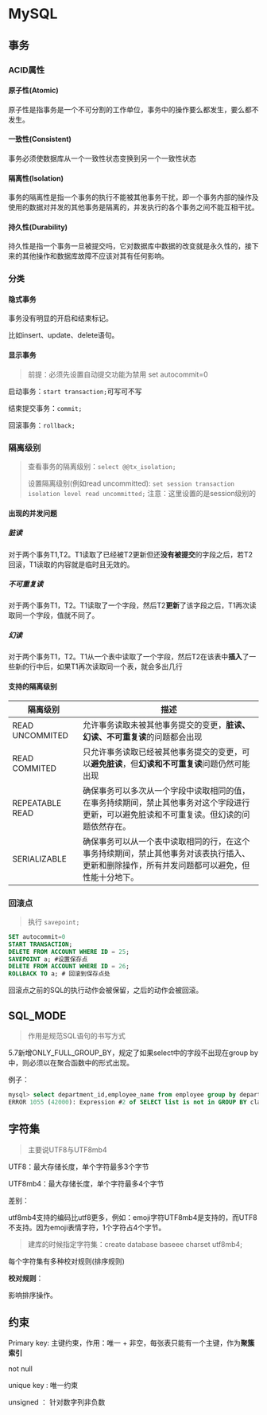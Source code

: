 # MySQL



## 事务

### ACID属性

#### 原子性(Atomic)

原子性是指事务是一个不可分割的工作单位，事务中的操作要么都发生，要么都不发生。

#### 一致性(Consistent)

事务必须使数据库从一个一致性状态变换到另一个一致性状态

#### 隔离性(Isolation)

事务的隔离性是指一个事务的执行不能被其他事务干扰，即一个事务内部的操作及使用的数据对并发的其他事务是隔离的，并发执行的各个事务之间不能互相干扰。

#### 持久性(Durability)

持久性是指一个事务一旦被提交吗，它对数据库中数据的改变就是永久性的，接下来的其他操作和数据库故障不应该对其有任何影响。

### 分类

#### 隐式事务

事务没有明显的开启和结束标记。  

比如insert、update、delete语句。  

#### 显示事务

> 前提：必须先设置自动提交功能为禁用 set autocommit=0

启动事务：`start transaction;`可写可不写  

结束提交事务：`commit;`  

回滚事务：`rollback;`

### 隔离级别

> 查看事务的隔离级别：`select @@tx_isolation;`
>
> 设置隔离级别(例如read uncommitted): `set session transaction isolation level read uncommitted;`  注意：这里设置的是session级别的

#### 出现的并发问题

##### 脏读

对于两个事务T1,T2。T1读取了已经被T2更新但还**没有被提交**的字段之后，若T2回滚，T1读取的内容就是临时且无效的。

##### 不可重复读

对于两个事务T1，T2。T1读取了一个字段，然后T2**更新**了该字段之后，T1再次读取同一个字段，值就不同了。

##### 幻读

对于两个事务T1，T2。T1从一个表中读取了一个字段，然后T2在该表中**插入**了一些新的行中后，如果T1再次读取同一个表，就会多出几行  

#### 支持的隔离级别

| 隔离级别        | 描述                                                         |
| --------------- | ------------------------------------------------------------ |
| READ UNCOMMITED | 允许事务读取未被其他事务提交的变更，**脏读、幻读、不可重复读**的问题都会出现 |
| READ COMMITED   | 只允许事务读取已经被其他事务提交的变更，可以**避免脏读**，但**幻读和不可重复读**问题仍然可能出现 |
| REPEATABLE READ | 确保事务可以多次从一个字段中读取相同的值，在事务持续期间，禁止其他事务对这个字段进行更新，可以避免脏读和不可重复读。但幻读的问题依然存在。 |
| SERIALIZABLE    | 确保事务可以从一个表中读取相同的行，在这个事务持续期间，禁止其他事务对该表执行插入、更新和删除操作，所有并发问题都可以避免，但性能十分地下。 |

### 回滚点

> 执行 `savepoint;`

```sql
SET autocommit=0
START TRANSACTION;
DELETE FROM ACCOUNT WHERE ID = 25;
SAVEPOINT a; #设置保存点
DELETE FROM ACCOUNT WHERE ID = 26;
ROLLBACK TO a; # 回滚到保存点处
```

回滚点之前的SQL的执行动作会被保留，之后的动作会被回滚。  

## SQL_MODE

> 作用是规范SQL语句的书写方式

5.7新增ONLY_FULL_GROUP_BY，规定了如果select中的字段不出现在group by中，则必须以在聚合函数中的形式出现。

例子：  

```sql
mysql> select department_id,employee_name from employee group by department_id;
ERROR 1055 (42000): Expression #2 of SELECT list is not in GROUP BY clause and contains nonaggregated column 'offcndb.employee.employee_name' which is not functionally dependent on columns in GROUP BY clause; this is incompatible with sql_mode=only_full_group_by
```

## 字符集

> 主要说UTF8与UTF8mb4  

UTF8：最大存储长度，单个字符最多3个字节  

UTF8mb4：最大存储长度，单个字符最多4个字节  

差别：  

utf8mb4支持的编码比utf8更多，例如：emoji字符UTF8mb4是支持的，而UTF8不支持。因为emoji表情字符，1个字符占4个字节。  

> 建库的时候指定字符集：create database baseee charset utf8mb4;

每个字符集有多种校对规则(排序规则)

**校对规则**：

影响排序操作。

## 约束

Primary key: 主键约束，作用：唯一 + 非空，每张表只能有一个主键，作为**聚簇索引**  

not null  

unique key : 唯一约束

unsigned ： 针对数字列非负数

